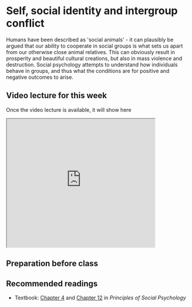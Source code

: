 # Self, social identity and intergroup conflict

Humans have been described as 'social animals' - it can plausibly be argued that our ability to cooperate in social groups is what sets us apart from our otherwise close animal relatives. This can obviously result in prosperity and beautiful cultural creations, but also in mass violence and destruction. Social psychology attempts to understand how individuals behave in groups, and thus what the conditions are for positive and negative outcomes to arise.

## Video lecture for this week

Once the video lecture is available, it will show here

<iframe src=" https://www.youtube.com/embed/NOTFOUND?rel=0 " allowfullscreen width=80% height=350></iframe>

## Preparation before class



## Recommended readings

* Textbook: [Chapter 4](https://open.lib.umn.edu/socialpsychology/part/chapter-4-the-self/) and [Chapter 12](https://open.lib.umn.edu/socialpsychology/part/chapter-12-stereotypes-prejudice-and-discrimination/) in *Principles of Social Psychology*




